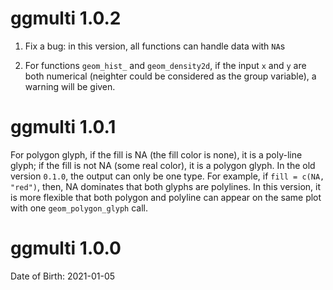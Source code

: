 # ggmulti 1.0.2

  1. Fix a bug: in this version, all functions can handle data with `NA`s
  
  2. For functions `geom_hist_` and `geom_density2d`, if the input `x` and `y` are both numerical (neighter could be considered as the group variable), a warning will be given. 

# ggmulti 1.0.1

For polygon glyph, if the fill is NA (the fill color is none), it is a poly-line glyph; if the fill is not NA (some real color), it is a polygon glyph. In the old version `0.1.0`, the output can only be one type. For example, if `fill = c(NA, "red")`, then, NA dominates that both glyphs are polylines. In this version, it is more flexible that both polygon and polyline can appear on the same plot with one `geom_polygon_glyph` call.

# ggmulti 1.0.0

Date of Birth: 2021-01-05
